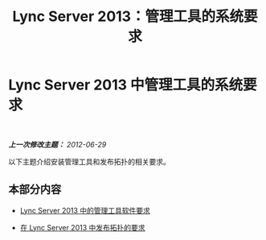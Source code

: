 ﻿---
title: Lync Server 2013：管理工具的系统要求
TOCTitle: 管理工具的系统要求
ms:assetid: 327d3f1f-651d-4bb2-8c08-89186ee8135e
ms:mtpsurl: https://technet.microsoft.com/zh-cn/library/JJ204791(v=OCS.15)
ms:contentKeyID: 49312438
ms.date: 05/19/2016
mtps_version: v=OCS.15
ms.translationtype: HT
---

# Lync Server 2013 中管理工具的系统要求

 

_**上一次修改主题：** 2012-06-29_

以下主题介绍安装管理工具和发布拓扑的相关要求。

## 本部分内容

  - [Lync Server 2013 中的管理工具软件要求](lync-server-2013-administrative-tools-software-requirements.md)

  - [在 Lync Server 2013 中发布拓扑的要求](lync-server-2013-requirements-to-publish-a-topology.md)

